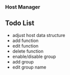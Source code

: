 ### Host Manager

## Todo List
* adjust host data structure
* add function
* edit function
* delete function
* enable/disable group
* add group
* edit group name
